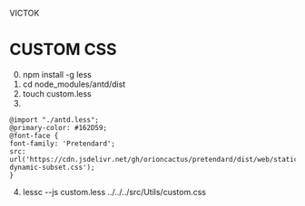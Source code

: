 VICTOK

# CUSTOM CSS

0. npm install -g less
1. cd node_modules/antd/dist
2. touch custom.less
3.

```
@import "./antd.less";
@primary-color: #162D59;
@font-face {
font-family: 'Pretendard';
src: url('https://cdn.jsdelivr.net/gh/orioncactus/pretendard/dist/web/static/pretendard-dynamic-subset.css');
}
```

4. lessc --js custom.less ../../../src/Utils/custom.css
